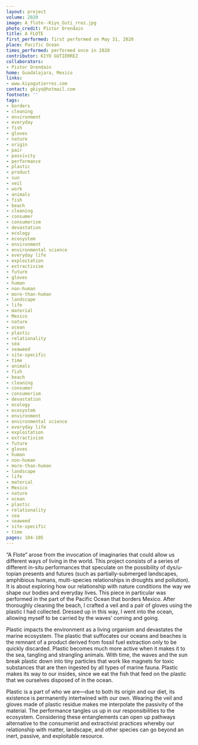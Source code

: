 ```yaml
---
layout: project
volume: 2020
image: A_flote--Kiyo_Guti_rrez.jpg
photo_credit: Pistor Orendain
title: A FLOTE
first_performed: first performed on May 31, 2020
place: Pacific Ocean
times_performed: performed once in 2020
contributor: KIYO GUTIÉRREZ
collaborators:
- Pistor Orendain
home: Guadalajara, Mexico
links:
- www.kiyogutierrez.com
contact: gkiyo@hotmail.com
footnote: ''
tags:
- borders
- cleaning
- environment
- everyday
- fish
- gloves
- nature
- origin
- pair
- passivity
- performance
- plastic
- product
- sun
- veil
- work
- animals
- fish
- beach
- cleaning
- consumer
- consumerism
- devastation
- ecology
- ecosystem
- environment
- environmental science
- everyday life
- exploitation
- extractivism
- future
- gloves
- human
- non-human
- more-than-human
- landscape
- life
- material
- Mexico
- nature
- ocean
- plastic
- relationality
- sea
- seaweed
- site-specific
- time
- animals
- fish
- beach
- cleaning
- consumer
- consumerism
- devastation
- ecology
- ecosystem
- environment
- environmental science
- everyday life
- exploitation
- extractivism
- future
- gloves
- human
- non-human
- more-than-human
- landscape
- life
- material
- Mexico
- nature
- ocean
- plastic
- relationality
- sea
- seaweed
- site-specific
- time
pages: 104-105
---
```


“A Flote” arose from the invocation of imaginaries that could allow us different ways of living in the world. This project consists of a series of different in-situ performances that speculate on the possibility of dys/u-topian presents and futures (such as partially-submerged landscapes, amphibious humans, multi-species relationships in droughts and pollution). It is about exploring how our relationship with nature conditions the way we shape our bodies and everyday lives. This piece in particular was performed in the part of the Pacific Ocean that borders Mexico. After thoroughly cleaning the beach, I crafted a veil and a pair of gloves using the plastic I had collected. Dressed up in this way, I went into the ocean, allowing myself to be carried by the waves’ coming and going. 

Plastic impacts the environment as a living organism and devastates the marine ecosystem. The plastic that suffocates our oceans and beaches is the remnant of a product derived from fossil fuel extraction only to be quickly discarded. Plastic becomes much more active when it makes it to the sea, tangling and strangling animals. With time, the waves and the sun break plastic down into tiny particles that work like magnets for toxic substances that are then ingested by all types of marine fauna. Plastic makes its way to our insides, since we eat the fish that feed on the plastic that we ourselves disposed of in the ocean.

Plastic is a part of who we are—due to both its origin and our diet, its existence is permanently intertwined with our own. Wearing the veil and gloves made of plastic residue makes me interpolate the passivity of the material. The performance tangles us up in our responsibilities to the ecosystem. Considering these entanglements can open up pathways alternative to the consumerist and extractivist practices whereby our relationship with matter, landscape, and other species can go beyond an inert, passive, and exploitable resource.